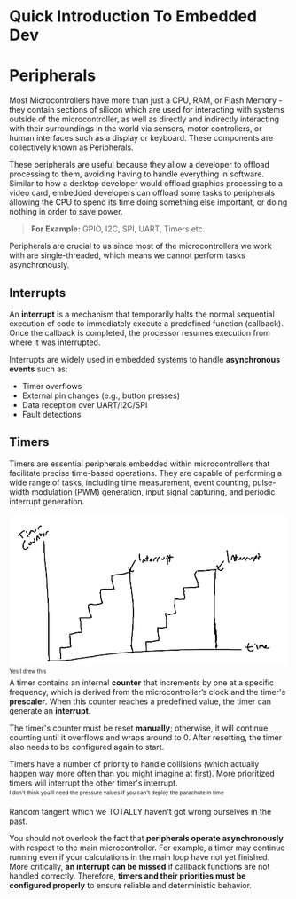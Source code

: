 # Quick Introduction To Embedded Dev

# Peripherals

Most Microcontrollers have more than just a CPU, RAM, or Flash Memory - they contain sections of silicon which are used for interacting with systems outside of the microcontroller, as well as directly and indirectly interacting with their surroundings in the world via sensors, motor controllers, or human interfaces such as a display or keyboard. These components are collectively known as Peripherals.

These peripherals are useful because they allow a developer to offload processing to them, avoiding having to handle everything in software. Similar to how a desktop developer would offload graphics processing to a video card, embedded developers can offload some tasks to peripherals allowing the CPU to spend its time doing something else important, or doing nothing in order to save power.

> **For Example:** GPIO, I2C, SPI, UART, Timers etc.

Peripherals are crucial to us since most of the microcontrollers we work with are single-threaded, which means we cannot perform tasks asynchronously.

## Interrupts
An **interrupt** is a mechanism that temporarily halts the normal sequential execution of code to immediately execute a predefined function (callback). Once the callback is completed, the processor resumes execution from where it was interrupted.

Interrupts are widely used in embedded systems to handle **asynchronous events** such as:
-   Timer overflows
-   External pin changes (e.g., button presses)
-   Data reception over UART/I2C/SPI
-   Fault detections

## Timers

Timers are essential peripherals embedded within microcontrollers that facilitate precise time-based operations. They are capable of performing a wide range of tasks, including time measurement, event counting, pulse-width modulation (PWM) generation, input signal capturing, and periodic interrupt generation.

![Timer Internals](timers.png)
<br><sub><sup>Yes I drew this</sub></sup><br>
A timer contains an internal **counter** that increments by one at a specific frequency, which is derived from the microcontroller’s clock and the timer's **prescaler**. When this counter reaches a predefined value, the timer can generate an **interrupt**.

The timer's counter must be reset **manually**; otherwise, it will continue counting until it overflows and wraps around to 0. After resetting, the timer also needs to be configured again to start.

Timers have a number of priority to handle collisions (which actually happen way more often than you might imagine at first). More prioritized timers will interrupt the other timer's interrupt. 
<br><sub><sup>I don't think you'll need the pressure values if you can't deploy the parachute in time

Random tangent which we TOTALLY haven't got wrong ourselves in the past.</sub></sup><br>

You should not overlook the fact that **peripherals operate asynchronously** with respect to the main microcontroller. For example, a timer may continue running even if your calculations in the main loop have not yet finished. More critically, **an interrupt can be missed** if callback functions are not handled correctly. Therefore, **timers and their priorities must be configured properly** to ensure reliable and deterministic behavior.
